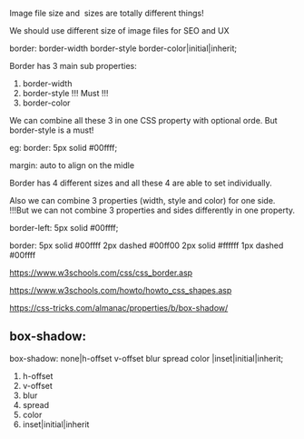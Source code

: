 Image file size and <img> sizes are totally different things!

We should use different size of image files for SEO and UX

border: border-width border-style border-color|initial|inherit;

Border has 3 main sub properties:
1. border-width
2. border-style !!! Must !!!
3. border-color

We can combine all these 3 in one CSS property with optional orde. But border-style is a must!

eg:
border: 5px solid #00ffff;

margin: auto to align on the midle

Border has 4 different sizes and all these 4 are able to set individually.

Also we can combine 3 properties (width, style and color) for one side.
!!!But we can not combine 3 properties and sides differently in one property.

border-left: 5px solid #00ffff;

border: 5px solid #00ffff 2px dashed #00ff00 2px solid #ffffff 1px dashed #00ffff


https://www.w3schools.com/css/css_border.asp

https://www.w3schools.com/howto/howto_css_shapes.asp

https://css-tricks.com/almanac/properties/b/box-shadow/


## box-shadow:

box-shadow: none|h-offset v-offset blur spread color |inset|initial|inherit;
1. h-offset
2. v-offset
3. blur
4. spread
5. color
6. inset|initial|inherit